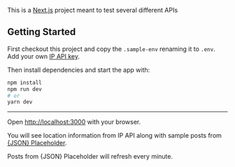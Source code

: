 This is a [Next.js](https://nextjs.org/) project meant to test several different APIs

## Getting Started

First checkout this project and copy the `.sample-env` renaming it to `.env`. Add your own [IP API key](https://ipapi.com/quickstart).

Then install dependencies and start the app with:

```bash
npm install
npm run dev
# or
yarn dev
```

--------------

Open [http://localhost:3000](http://localhost:3000) with your browser.

You will see location information from IP API along with sample posts from [{JSON} Placeholder](https://jsonplaceholder.typicode.com/).

Posts from {JSON} Placeholder will refresh every minute.